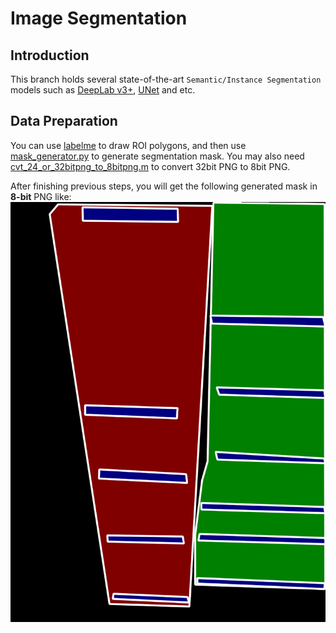# Image Segmentation
## Introduction
This branch holds several state-of-the-art ``Semantic/Instance Segmentation``
 models such as [DeepLab v3+](http://openaccess.thecvf.com/content_ECCV_2018/papers/Liang-Chieh_Chen_Encoder-Decoder_with_Atrous_ECCV_2018_paper.pdf), [UNet](https://arxiv.org/pdf/1505.04597.pdf) and etc.
 
 
## Data Preparation
You can use [labelme](https://github.com/wkentaro/labelme.git) to draw ROI 
polygons, and then use [mask_generator.py](mask_generator.py) to
 generate segmentation mask. You may also need [cvt_24_or_32bitpng_to_8bitpng.m](cvt_24_or_32bitpng_to_8bitpng.m)
  to convert 32bit PNG to 8bit PNG.
 
 After finishing previous steps, you will get the following generated mask in
  **8-bit** PNG like:
![MASK](mask.png)